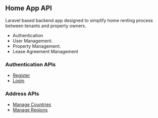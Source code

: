 ## Home App API

Laravel based backend app designed to simplify home renting process between tenants and property owners.
- Authentication
- User Management.
- Property Management.
- Lease Agreement Management

### Authentication APIs
- <a href="https://github.com/Efode-r2d2/home-app-api/blob/main/api_docs/v1/register.md">Register</a>
- <a href="https://github.com/Efode-r2d2/home-app-api/blob/main/api_docs/v1/login.md">Login</a>
### Address APIs
- <a href="https://github.com/Efode-r2d2/home-app-api/blob/main/api_docs/v1/country.md">Manage Countries</a>
- <a href="https://github.com/Efode-r2d2/home-app-api/blob/main/api_docs/v1/region.md">Manage Regions</a>

